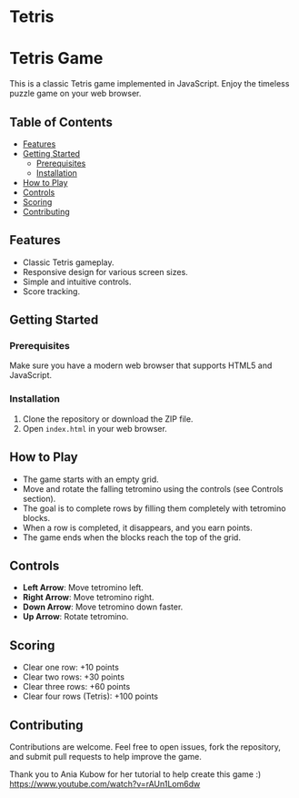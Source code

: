 # Tetris

# Tetris Game

This is a classic Tetris game implemented in JavaScript. Enjoy the timeless puzzle game on your web browser.

## Table of Contents

- [Features](#features)
- [Getting Started](#getting-started)
  - [Prerequisites](#prerequisites)
  - [Installation](#installation)
- [How to Play](#how-to-play)
- [Controls](#controls)
- [Scoring](#scoring)
- [Contributing](#contributing)

## Features
- Classic Tetris gameplay.
- Responsive design for various screen sizes.
- Simple and intuitive controls.
- Score tracking.

## Getting Started
### Prerequisites
Make sure you have a modern web browser that supports HTML5 and JavaScript.

### Installation
1. Clone the repository or download the ZIP file.
2. Open `index.html` in your web browser.

## How to Play
- The game starts with an empty grid.
- Move and rotate the falling tetromino using the controls (see Controls section).
- The goal is to complete rows by filling them completely with tetromino blocks.
- When a row is completed, it disappears, and you earn points.
- The game ends when the blocks reach the top of the grid.

## Controls
- **Left Arrow**: Move tetromino left.
- **Right Arrow**: Move tetromino right.
- **Down Arrow**: Move tetromino down faster.
- **Up Arrow**: Rotate tetromino.

## Scoring
- Clear one row: +10 points
- Clear two rows: +30 points
- Clear three rows: +60 points
- Clear four rows (Tetris): +100 points

## Contributing
Contributions are welcome. Feel free to open issues, fork the repository, and submit pull requests to help improve the game.

Thank you to Ania Kubow for her tutorial to help create this game :)
https://www.youtube.com/watch?v=rAUn1Lom6dw 


